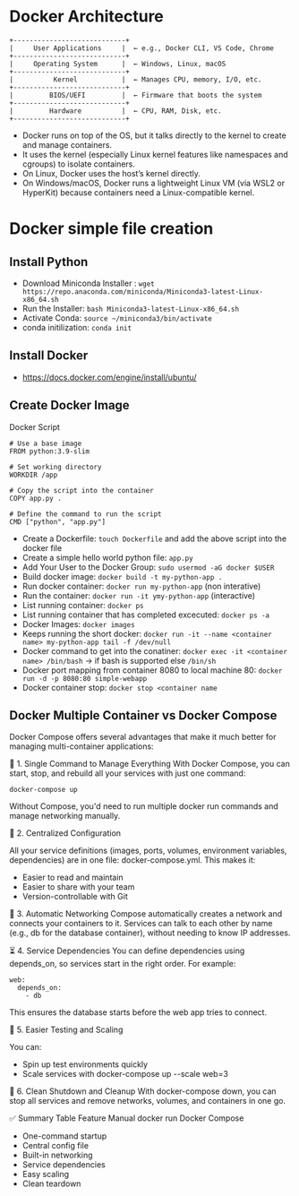 # Docker Architecture

```
+----------------------------+
|     User Applications     |  ← e.g., Docker CLI, VS Code, Chrome
+----------------------------+
|     Operating System      |  ← Windows, Linux, macOS
+----------------------------+
|          Kernel           |  ← Manages CPU, memory, I/O, etc.
+----------------------------+
|         BIOS/UEFI         |  ← Firmware that boots the system
+----------------------------+
|         Hardware          |  ← CPU, RAM, Disk, etc.
+----------------------------+

```

* Docker runs on top of the OS, but it talks directly to the kernel to create and manage containers.
* It uses the kernel (especially Linux kernel features like namespaces and cgroups) to isolate containers.
* On Linux, Docker uses the host’s kernel directly.
* On Windows/macOS, Docker runs a lightweight Linux VM (via WSL2 or HyperKit) because containers need a Linux-compatible kernel.

# Docker simple file creation

## Install Python 
 * Download Miniconda Installer : `wget https://repo.anaconda.com/miniconda/Miniconda3-latest-Linux-x86_64.sh` 
 * Run the Installer: `bash Miniconda3-latest-Linux-x86_64.sh` 
 * Activate Conda: `source ~/miniconda3/bin/activate`
 * conda initilization: `conda init`

## Install Docker
* https://docs.docker.com/engine/install/ubuntu/

## Create Docker Image

Docker Script
```
# Use a base image
FROM python:3.9-slim

# Set working directory
WORKDIR /app

# Copy the script into the container
COPY app.py .

# Define the command to run the script
CMD ["python", "app.py"] 

```

* Create a Dockerfile: `touch Dockerfile` and add the above script into the docker file
* Create a simple hello world python file: `app.py`
* Add Your User to the Docker Group: `sudo usermod -aG docker $USER`
* Build docker image: `docker build -t my-python-app .`
* Run docker container: `docker run my-python-app` (non interative)
* Run the container: `docker run -it ymy-python-app` (interactive)
* List running container: `docker ps`
* List running container that has completed excecuted: `docker ps -a`
* Docker Images: `docker images`
* Keeps running the short docker: `docker run -it --name <container name> my-python-app tail -f /dev/null`
* Docker command to get into the conatiner: `docker exec -it <container name> /bin/bash` -> if bash is supported else `/bin/sh`
*  Docker port mapping from container 8080 to local machine 80: `docker run -d -p 8080:80 simple-webapp`
*  Docker container stop: `docker stop <container name`


## Docker Multiple Container vs Docker Compose

Docker Compose offers several advantages that make it much better for managing multi-container applications:

🔁 1. Single Command to Manage Everything
With Docker Compose, you can start, stop, and rebuild all your services with just one command:

`docker-compose up`

Without Compose, you'd need to run multiple docker run commands and manage networking manually.

🧾 2. Centralized Configuration

All your service definitions (images, ports, volumes, environment variables, dependencies) are in one file: docker-compose.yml. This makes it:

* Easier to read and maintain
* Easier to share with your team
* Version-controllable with Git
  
🔗 3. Automatic Networking
Compose automatically creates a network and connects your containers to it. Services can talk to each other by name (e.g., db for the database container), without needing to know IP addresses.

⏳ 4. Service Dependencies
You can define dependencies using depends_on, so services start in the right order. For example:

```
web:
  depends_on:
    - db
```

This ensures the database starts before the web app tries to connect.

🧪 5. Easier Testing and Scaling

You can:
* Spin up test environments quickly
* Scale services with docker-compose up --scale web=3

🧼 6. Clean Shutdown and Cleanup
With docker-compose down, you can stop all services and remove networks, volumes, and containers in one go.

✅ Summary Table
Feature	Manual docker run	Docker Compose

* One-command startup	  
* Central config file	  
* Built-in networking	  
* Service dependencies	
* Easy scaling	        
* Clean teardown	      






  







